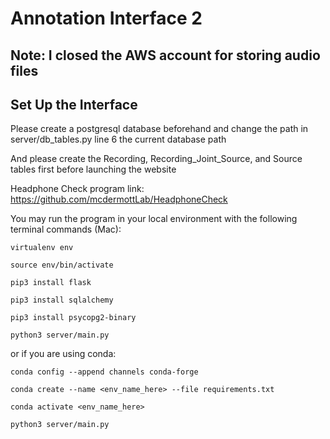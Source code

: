# Annotation Interface 2

## Note: I closed the AWS account for storing audio files

## Set Up the Interface

Please create a postgresql database beforehand and change the path in server/db_tables.py line 6 the current database path

And please create the Recording, Recording_Joint_Source, and Source tables first before launching the website

Headphone Check program link: https://github.com/mcdermottLab/HeadphoneCheck

You may run the program in your local environment with the following terminal commands (Mac):

```
virtualenv env

source env/bin/activate

pip3 install flask

pip3 install sqlalchemy

pip3 install psycopg2-binary

python3 server/main.py
```
or if you are using conda:

```
conda config --append channels conda-forge

conda create --name <env_name_here> --file requirements.txt

conda activate <env_name_here>

python3 server/main.py
```
